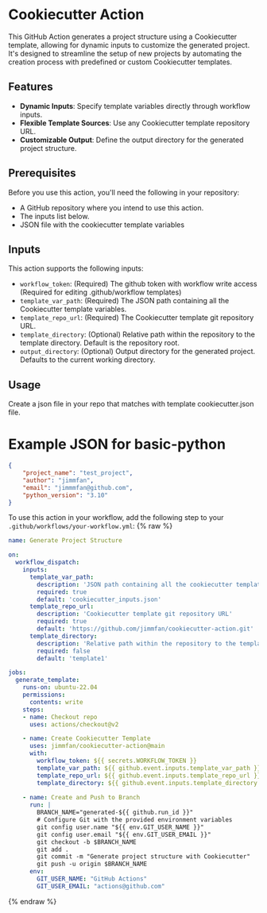 # Cookiecutter Action

This GitHub Action generates a project structure using a Cookiecutter template, allowing for dynamic inputs to customize the generated project. It's designed to streamline the setup of new projects by automating the creation process with predefined or custom Cookiecutter templates.

## Features

- **Dynamic Inputs**: Specify template variables directly through workflow inputs.
- **Flexible Template Sources**: Use any Cookiecutter template repository URL.
- **Customizable Output**: Define the output directory for the generated project structure.

## Prerequisites

Before you use this action, you'll need the following in your repository:
- A GitHub repository where you intend to use this action.
- The inputs list below.
- JSON file with the cookiecutter template variables

## Inputs

This action supports the following inputs:
- `workflow_token`: (Required) The github token with workflow write access (Required for editing .github/workflow templates)
- `template_var_path`: (Required) The JSON path containing all the Cookiecutter template variables.
- `template_repo_url`: (Required) The Cookiecutter template git repository URL.
- `template_directory`: (Optional) Relative path within the repository to the template directory. Default is the repository root.
- `output_directory`: (Optional) Output directory for the generated project. Defaults to the current working directory.

## Usage
Create a json file in your repo that matches with template cookiecutter.json file.  

# Example JSON for basic-python
```json
{   
    "project_name": "test_project",
    "author": "jimmfan",
    "email": "jimmmfan@github.com",
    "python_version": "3.10"
}
```

To use this action in your workflow, add the following step to your `.github/workflows/your-workflow.yml`:
{% raw %}
```yaml
name: Generate Project Structure

on:
  workflow_dispatch:
    inputs:
      template_var_path:
        description: 'JSON path containing all the cookiecutter template variables'
        required: true
        default: 'cookiecutter_inputs.json'
      template_repo_url:
        description: 'Cookiecutter template git repository URL'
        required: true
        default: 'https://github.com/jimmfan/cookiecutter-action.git'
      template_directory:
        description: 'Relative path within the repository to the template directory'
        required: false
        default: 'template1'

jobs:
  generate_template:
    runs-on: ubuntu-22.04
    permissions:
      contents: write
    steps:
    - name: Checkout repo
      uses: actions/checkout@v2

    - name: Create Cookiecutter Template
      uses: jimmfan/cookiecutter-action@main
      with:
        workflow_token: ${{ secrets.WORKFLOW_TOKEN }}
        template_var_path: ${{ github.event.inputs.template_var_path }}
        template_repo_url: ${{ github.event.inputs.template_repo_url }}
        template_directory: ${{ github.event.inputs.template_directory }}
        
    - name: Create and Push to Branch
      run: |
        BRANCH_NAME="generated-${{ github.run_id }}"
        # Configure Git with the provided environment variables
        git config user.name "${{ env.GIT_USER_NAME }}"
        git config user.email "${{ env.GIT_USER_EMAIL }}"
        git checkout -b $BRANCH_NAME
        git add .
        git commit -m "Generate project structure with Cookiecutter"
        git push -u origin $BRANCH_NAME
      env:
        GIT_USER_NAME: "GitHub Actions"
        GIT_USER_EMAIL: "actions@github.com"
```
{% endraw %}        